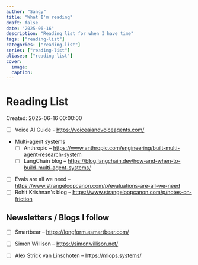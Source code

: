 ```yaml
---
author: "Sangy"
title: "What I'm reading"
draft: false
date: "2025-06-16"
description: "Reading list for when I have time"
tags: ["reading-list"]
categories: ["reading-list"]
series: ["reading-list"]
aliases: ["reading-list"]
cover:
  image: 
  caption: 
---
```


# Reading List

Created: 2025-06-16 00:00:00


- [ ] Voice AI Guide - https://voiceaiandvoiceagents.com/

- Multi-agent systems
  - [ ] Anthropic – https://www.anthropic.com/engineering/built-multi-agent-research-system
  - [ ] LangChain blog – https://blog.langchain.dev/how-and-when-to-build-multi-agent-systems/

- [ ] Evals are all we need – https://www.strangeloopcanon.com/p/evaluations-are-all-we-need
- [ ] Rohit Krishnan's blog – https://www.strangeloopcanon.com/p/notes-on-friction

## Newsletters / Blogs I follow

- [ ] Smartbear – https://longform.asmartbear.com/
- [ ] Simon Willison – https://simonwillison.net/
- [ ] Alex Strick van Linschoten – https://mlops.systems/

